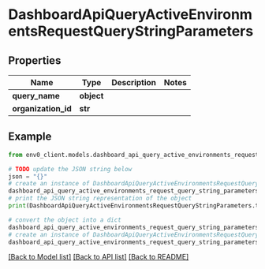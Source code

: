 # DashboardApiQueryActiveEnvironmentsRequestQueryStringParameters


## Properties

Name | Type | Description | Notes
------------ | ------------- | ------------- | -------------
**query_name** | **object** |  | 
**organization_id** | **str** |  | 

## Example

```python
from env0_client.models.dashboard_api_query_active_environments_request_query_string_parameters import DashboardApiQueryActiveEnvironmentsRequestQueryStringParameters

# TODO update the JSON string below
json = "{}"
# create an instance of DashboardApiQueryActiveEnvironmentsRequestQueryStringParameters from a JSON string
dashboard_api_query_active_environments_request_query_string_parameters_instance = DashboardApiQueryActiveEnvironmentsRequestQueryStringParameters.from_json(json)
# print the JSON string representation of the object
print(DashboardApiQueryActiveEnvironmentsRequestQueryStringParameters.to_json())

# convert the object into a dict
dashboard_api_query_active_environments_request_query_string_parameters_dict = dashboard_api_query_active_environments_request_query_string_parameters_instance.to_dict()
# create an instance of DashboardApiQueryActiveEnvironmentsRequestQueryStringParameters from a dict
dashboard_api_query_active_environments_request_query_string_parameters_from_dict = DashboardApiQueryActiveEnvironmentsRequestQueryStringParameters.from_dict(dashboard_api_query_active_environments_request_query_string_parameters_dict)
```
[[Back to Model list]](../README.md#documentation-for-models) [[Back to API list]](../README.md#documentation-for-api-endpoints) [[Back to README]](../README.md)


